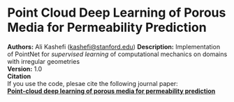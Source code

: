 # Point Cloud Deep Learning of Porous Media for Permeability Prediction

**Authors:** Ali Kashefi (kashefi@stanford.edu)
**Description:** Implementation of PointNet for *supervised learning* of computational mechanics on domains with irregular geometries <br>
**Version:** 1.0 <br>
**Citation** <br>
If you use the code, plesae cite the following journal paper: <br>
**[Point-cloud deep learning of porous media for permeability prediction](https://doi.org/10.1063/5.0063904)**
